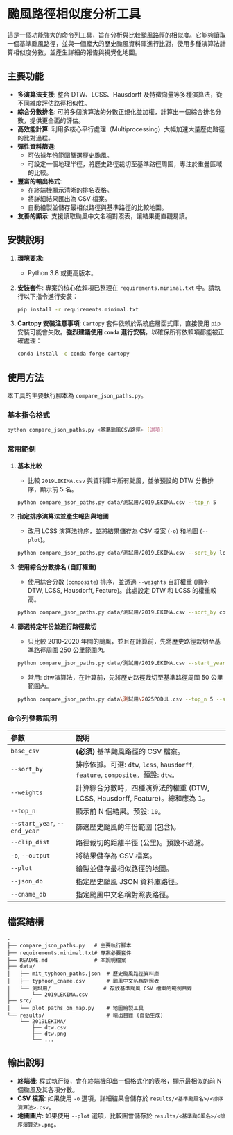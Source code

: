 # 颱風路徑相似度分析工具

這是一個功能強大的命令列工具，旨在分析與比較颱風路徑的相似度。它能夠讀取一個基準颱風路徑，並與一個龐大的歷史颱風資料庫進行比對，使用多種演算法計算相似度分數，並產生詳細的報告與視覺化地圖。

## 主要功能

*   **多演算法支援**: 整合 DTW、LCSS、Hausdorff 及特徵向量等多種演算法，從不同維度評估路徑相似性。
*   **綜合分數排名**: 可將多個演算法的分數正規化並加權，計算出一個綜合排名分數，提供更全面的評估。
*   **高效能計算**: 利用多核心平行處理（Multiprocessing）大幅加速大量歷史路徑的比對過程。
*   **彈性資料篩選**:
    *   可依據年份範圍篩選歷史颱風。
    *   可設定一個地理半徑，將歷史路徑裁切至基準路徑周圍，專注於重疊區域的比較。
*   **豐富的輸出格式**:
    *   在終端機顯示清晰的排名表格。
    *   將詳細結果匯出為 CSV 檔案。
    *   自動繪製並儲存最相似路徑與基準路徑的比較地圖。
*   **友善的顯示**: 支援讀取颱風中文名稱對照表，讓結果更直觀易讀。

## 安裝說明

1.  **環境要求**:
    *   Python 3.8 或更高版本。

2.  **安裝套件**:
    專案的核心依賴項已整理在 `requirements.minimal.txt` 中。請執行以下指令進行安裝：
    ```bash
    pip install -r requirements.minimal.txt
    ```

3.  **Cartopy 安裝注意事項**:
    `Cartopy` 套件依賴於系統底層函式庫，直接使用 `pip` 安裝可能會失敗。**強烈建議使用 `conda` 進行安裝**，以確保所有依賴項都能被正確處理：
    ```bash
    conda install -c conda-forge cartopy
    ```

## 使用方法

本工具的主要執行腳本為 `compare_json_paths.py`。

### 基本指令格式

```bash
python compare_json_paths.py <基準颱風CSV路徑> [選項]
```

### 常用範例

1.  **基本比較**
    *   比較 `2019LEKIMA.csv` 與資料庫中所有颱風，並依預設的 DTW 分數排序，顯示前 5 名。
    ```bash
    python compare_json_paths.py data/測試用/2019LEKIMA.csv --top_n 5
    ```

2.  **指定排序演算法並產生報告與地圖**
    *   改用 LCSS 演算法排序，並將結果儲存為 CSV 檔案 (`-o`) 和地圖 (`--plot`)。
    ```bash
    python compare_json_paths.py data/測試用/2019LEKIMA.csv --sort_by lcss --top_n 5 -o --plot
    ```

3.  **使用綜合分數排名 (自訂權重)**
    *   使用綜合分數 (`composite`) 排序，並透過 `--weights` 自訂權重 (順序: DTW, LCSS, Hausdorff, Feature)。此處設定 DTW 和 LCSS 的權重較高。
    ```bash
    python compare_json_paths.py data/測試用/2019LEKIMA.csv --sort_by composite --weights 0.4 0.4 0.1 0.1 -o --plot
    ```

4.  **篩選特定年份並進行路徑裁切**
    *   只比較 2010-2020 年間的颱風，並且在計算前，先將歷史路徑裁切至基準路徑周圍 250 公里範圍內。
    ```bash
    python compare_json_paths.py data/測試用/2019LEKIMA.csv --start_year 2010 --end_year 2020 --clip_dist 250
    ```
    * 常用: dtw演算法，在計算前，先將歷史路徑裁切至基準路徑周圍 50 公里範圍內。
    ```bash
    python compare_json_paths.py data\測試用\2025PODUL.csv --top_n 5 --sort_by dtw -o --plot --clip_dist 50
    ```

### 命令列參數說明

| 參數 | 說明 |
| :--- | :--- |
| `base_csv` | **(必須)** 基準颱風路徑的 CSV 檔案。 |
| `--sort_by` | 排序依據。可選: `dtw`, `lcss`, `hausdorff`, `feature`, `composite`。預設: `dtw`。 |
| `--weights` | 計算綜合分數時，四種演算法的權重 (DTW, LCSS, Hausdorff, Feature)。總和應為 1。 |
| `--top_n` | 顯示前 N 個結果。預設: `10`。 |
| `--start_year`, `--end_year` | 篩選歷史颱風的年份範圍 (包含)。 |
| `--clip_dist` | 路徑裁切的距離半徑 (公里)。預設不過濾。 |
| `-o`, `--output` | 將結果儲存為 CSV 檔案。 |
| `--plot` | 繪製並儲存最相似路徑的地圖。 |
| `--json_db` | 指定歷史颱風 JSON 資料庫路徑。 |
| `--cname_db` | 指定颱風中文名稱對照表路徑。 |

## 檔案結構

```
.
├── compare_json_paths.py   # 主要執行腳本
├── requirements.minimal.txt# 專案必要套件
├── README.md               # 本說明檔案
├── data/
│   ├── mit_typhoon_paths.json  # 歷史颱風路徑資料庫
│   ├── typhoon_cname.csv       # 颱風中文名稱對照表
│   └── 測試用/                 # 存放基準颱風 CSV 檔案的範例目錄
│       └── 2019LEKIMA.csv
├── src/
│   └── plot_paths_on_map.py    # 地圖繪製工具
└── results/                    # 輸出目錄 (自動生成)
    └── 2019LEKIMA/
        ├── dtw.csv
        ├── dtw.png
        └── ...
```

## 輸出說明

*   **終端機**: 程式執行後，會在終端機印出一個格式化的表格，顯示最相似的前 N 個颱風及其各項分數。
*   **CSV 檔案**: 如果使用 `-o` 選項，詳細結果會儲存於 `results/<基準颱風名>/<排序演算法>.csv`。
*   **地圖圖片**: 如果使用 `--plot` 選項，比較圖會儲存於 `results/<基準颱G風名>/<排序演算法>.png`。
